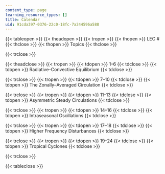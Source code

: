 ```yaml
---
content_type: page
learning_resource_types: []
title: Calendar
uid: 91cda397-0376-22c0-18fc-7a244596a588
---
```


{{< tableopen >}}
{{< theadopen >}}
{{< tropen >}}
{{< thopen >}}
LEC #
{{< thclose >}}
{{< thopen >}}
Topics
{{< thclose >}}

{{< trclose >}}

{{< theadclose >}}
{{< tropen >}}
{{< tdopen >}}
1–6
{{< tdclose >}}
{{< tdopen >}}
Radiative–Convective Equilibrium
{{< tdclose >}}

{{< trclose >}}
{{< tropen >}}
{{< tdopen >}}
7–10
{{< tdclose >}}
{{< tdopen >}}
The Zonally–Averaged Circulation
{{< tdclose >}}

{{< trclose >}}
{{< tropen >}}
{{< tdopen >}}
11–13
{{< tdclose >}}
{{< tdopen >}}
Asymmetric Steady Circulations
{{< tdclose >}}

{{< trclose >}}
{{< tropen >}}
{{< tdopen >}}
14–16
{{< tdclose >}}
{{< tdopen >}}
Intraseasonal Oscillations
{{< tdclose >}}

{{< trclose >}}
{{< tropen >}}
{{< tdopen >}}
17–18
{{< tdclose >}}
{{< tdopen >}}
Higher Frequency Disturbances
{{< tdclose >}}

{{< trclose >}}
{{< tropen >}}
{{< tdopen >}}
19–24
{{< tdclose >}}
{{< tdopen >}}
Tropical Cyclones
{{< tdclose >}}

{{< trclose >}}

{{< tableclose >}}